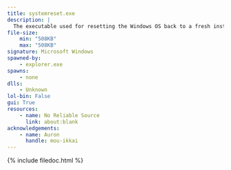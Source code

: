 ```yaml
---
title: systemreset.exe
description: |
  The executable used for resetting the Windows OS back to a fresh install, with the option to keep files or reset everything to default. The program can be opened using Settings, running it in the System32 folder, or typing systemreset in Command Prompt.
file-size:
    min: "508KB"
    max: "508KB"
signature: Microsoft Windows
spawned-by:
    - explorer.exe
spawns:
    - none
dlls:
    - Unknown
lol-bin: False
gui: True
resources:
    - name: No Reliable Source
      link: about:blank
acknowledgements:
    - name: Auron
      handle: mou-ikkai
---
```


{% include filedoc.html %}